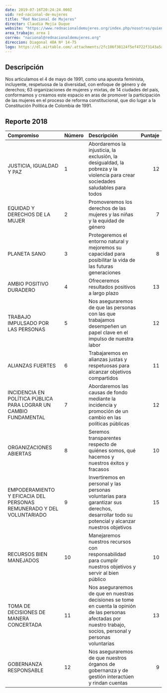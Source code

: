 ```yaml
---
date: 2019-07-16T20:24:24.000Z
uid: red-nacional-de-mujeres
title: "Red Nacional de Mujeres"
director: Claudia Mejía Duque
website: "https://www.rednacionaldemujeres.org/index.php/nosotras/quienes-nos-integran"
area_trabajo: area 1
correo: "nacional@rednacionaldemujeres.org"
direccion: Diagonal 40A Nº 14-75
logo: https://dl.airtable.com/.attachments/2fc106f38124f5ef4722f3143a5ace93/2aed640e/rednacionalmujeres.jpg
---
```


## Descripción

Nos articulamos el 4 de mayo de 1991, como una apuesta feminista, incluyente, respetuosa de la diversidad, con enfoque de género y de derechos; 63 organizaciones de mujeres y mixtas, de 14 ciudades del país, conformamos y creamos este espacio en aras de promover la participación de las mujeres en el proceso de reforma constitucional, que dio lugar a la Constitución Política de Colombia de 1991. 

## Reporte 2018

|Compromiso                                                           |Número |Descripción                                                                                                                                                        | Puntaje|
|:--------------------------------------------------------------------|:------|:------------------------------------------------------------------------------------------------------------------------------------------------------------------|-------:|
|JUSTICIA, IGUALDAD Y PAZ                                             |1      |Abordaremos la injusticia, la exclusión, la desigualdad, la pobreza y la violencia para crear sociedades saludables para todos                                     |      12|
|EQUIDAD Y DERECHOS DE LA MUJER                                       |2      |Promoveremos los derechos de las mujeres y las niñas y la equidad de género                                                                                        |       7|
|PLANETA SANO                                                         |3      |Protegeremos el entorno natural y mejoremos su capacidad para posibilitar la vida de las futuras generaciones                                                      |       8|
|AMBIO POSITIVO DURADERO                                              |4      |Ofreceremos resultados positivos a largo plazo                                                                                                                     |      13|
|TRABAJO IMPULSADO POR LAS PERSONAS                                   |5      |Nos aseguraremos de que las personas con las que trabajamos desempeñen un papel clave en el impulso de nuestra labor                                               |      12|
|ALIANZAS FUERTES                                                     |6      |Trabajaremos en alianzas justas y respetuosas para alcanzar objetivos compartidos                                                                                  |      11|
|INCIDENCIA EN POLÍTICA PÚBLICA PARA LOGRAR UN CAMBIO FUNDAMENTAL     |7      |Abordaremos las causas de fondo mediante la incidencia y promoción de un cambio en las políticas públicas                                                          |      12|
|ORGANIZACIONES ABIERTAS                                              |8      |Seremos transparentes respecto de quiénes somos, qué hacemos y nuestros éxitos y fracasos                                                                          |      10|
|EMPODERAMIENTO Y EFICACIA DEL PERSONAS REMUNERADO Y DEL VOLUNTARIADO |9      |Invertiremos en personal y las personas voluntarias para garantizar sus derechos, desarrollar todo su potencial y alcanzar nuestros objetivos                      |      15|
|RECURSOS BIEN MANEJADOS                                              |10     |Manejaremos nuestros recursos con responsabilidad para cumplir nuestros objetivos y servir al bien público                                                         |      10|
|TOMA DE DECISIONES DE MANERA CONCERTADA                              |11     |Nos aseguraremos de que en nuestras decisiones se tome en cuenta la opinión de las personas afectadas por nuestro trabajo, socios, personal y personas voluntarias |      13|
|GOBERNANZA RESPONSABLE                                               |12     |Nos aseguraremos de que nuestros órganos de gobernanza y de gestión interactúen y rindan cuentas                                                                   |       9|
